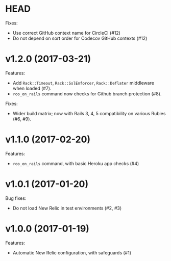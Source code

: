 # HEAD

Fixes:

- Use correct GitHub context name for CircleCI (#12)
- Do not depend on sort order for Codecov GitHub contexts (#12)

# v1.2.0 (2017-03-21)

Features:

- Add `Rack::Timeout`, `Rack::SslEnforcer`, `Rack::Deflater` middleware when
  loaded (#7).
- `roo_on_rails` command now checks for Github branch protection (#8).

Fixes:

- Wider build matrix; now with Rails 3, 4, 5 compatibility on various Rubies
  (#6, #9).

# v1.1.0 (2017-02-20)

Features:

- `roo_on_rails` command, with basic Heroku app checks (#4)

# v1.0.1 (2017-01-20)

Bug fixes:

- Do not load New Relic in test environments (#2, #3)

# v1.0.0 (2017-01-19)

Features:

- Automatic New Relic configuration, with safeguards (#1)

